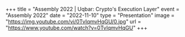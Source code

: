 +++
title = "Assembly 2022 | Uqbar: Crypto's Execution Layer"
event = "Assembly 2022"
date = "2022-11-10"
type = "Presentation"
image = "https://img.youtube.com/vi/0TvIqmvHqGU/0.jpg"
url = "https://www.youtube.com/watch?v=0TvIqmvHqGU"
+++